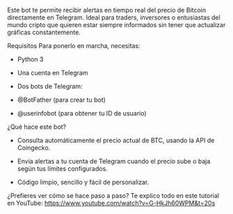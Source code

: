 Este bot te permite recibir alertas en tiempo real del precio de Bitcoin directamente en Telegram. Ideal para traders, inversores o entusiastas del mundo cripto que quieren estar siempre informados sin tener que actualizar gráficas constantemente.



Requisitos
Para ponerlo en marcha, necesitas:

- Python 3
  
- Una cuenta en Telegram

- Dos bots de Telegram:
 - @BotFather (para crear tu bot)
 - @userinfobot (para obtener tu ID de usuario)



¿Qué hace este bot?
- Consulta automáticamente el precio actual de BTC, usando la API de Coingecko.

- Envía alertas a tu cuenta de Telegram cuando el precio sube o baja según tus límites configurados.

- Código limpio, sencillo y fácil de personalizar.


¿Prefieres ver cómo se hace paso a paso? Te explico todo en este tutorial en YouTube:
https://www.youtube.com/watch?v=G-HkJh60WPM&t=20s
